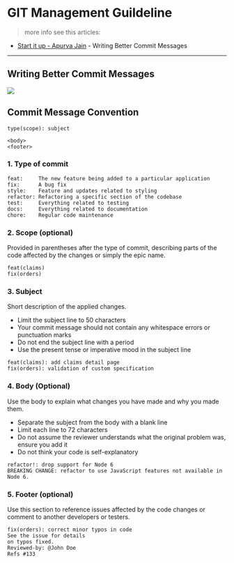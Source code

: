 # GIT Management Guildeline 
> more info see this articles:
* [Start it up - Apurva Jain](https://medium.com/swlh/writing-better-commit-messages-9b0b6ff60c67) - Writing Better Commit Messages
---
## Writing Better Commit Messages
![](https://miro.medium.com/max/3232/1*7GAbT16Ajy-Y1n680MVCQw.png)


## Commit Message Convention

```
type(scope): subject 

<body>
<footer>
```

### 1. Type of commit
```
feat:     The new feature being added to a particular application
fix:      A bug fix
style:    Feature and updates related to styling
refactor: Refactoring a specific section of the codebase
test:     Everything related to testing
docs:     Everything related to documentation
chore:    Regular code maintenance
```

### 2. Scope (optional)
Provided in parentheses after the type of commit, describing parts of the code affected by the changes or simply the epic name.
```
feat(claims)
fix(orders)
```

### 3. Subject
Short description of the applied changes.
- Limit the subject line to 50 characters
- Your commit message should not contain any whitespace errors or punctuation marks
- Do not end the subject line with a period
- Use the present tense or imperative mood in the subject line
```
feat(claims): add claims detail page
fix(orders): validation of custom specification
```

### 4. Body (Optional)
Use the body to explain what changes you have made and why you made them.
- Separate the subject from the body with a blank line
- Limit each line to 72 characters
- Do not assume the reviewer understands what the original problem was, ensure you add it
- Do not think your code is self-explanatory

```
refactor!: drop support for Node 6
BREAKING CHANGE: refactor to use JavaScript features not available in Node 6.
```

### 5. Footer (optional)
Use this section to reference issues affected by the code changes or comment to another developers or testers.

```
fix(orders): correct minor typos in code
See the issue for details
on typos fixed.
Reviewed-by: @John Doe
Refs #133
```

<!---
SemVer Tips:
fix: a commit of the type fix patches a bug in your codebase (this correlates with PATCH in semantic versioning).
feat: a commit of the type feat introduces a new feature to the codebase (this correlates with MINOR in semantic versioning).
BREAKING CHANGE: a commit that has a footer BREAKING CHANGE:, or appends a ! after the type/scope, introduces a breaking API change (correlating with MAJOR in semantic versioning). A BREAKING CHANGE can be part of commits of any type.
-->